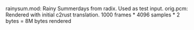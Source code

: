 rainysum.mod: Rainy Summerdays from radix. Used as test input.
orig.pcm: Rendered with initial c2rust translation. 1000 frames * 4096 samples * 2 bytes = 8M bytes rendered
